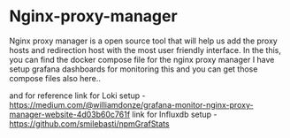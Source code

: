 # Nginx-proxy-manager
Nginx proxy manager is a open source tool that will help us add the proxy hosts and redirection host with the most user friendly interface.
In the this, you can find the docker compose file for the nginx proxy manager 
I have setup grafana dashboards for monitoring this and you can get those compose files also here..

and for reference
link for Loki setup - https://medium.com/@williamdonze/grafana-monitor-nginx-proxy-manager-website-4d03b60c761f
link for Influxdb setup - https://github.com/smilebasti/npmGrafStats
